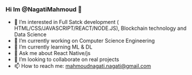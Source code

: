 ### Hi Im @NagatiMahmoud 👋
- 👀 I’m interested in Full Satck development ( HTML/CSS/JAVASCRIPT/REACT/NODE.JS), Blockchain technology and Data Science
- 🔭 I’m currently working on Computer Science Engineering
- 🌱 I’m currently learning ML & DL 
- 💬 Ask me about React Native/js 
- 💞️ I’m looking to collaborate on real projects
- 📫 How to reach me: mahmoudnagati.nagati@gmail.com

